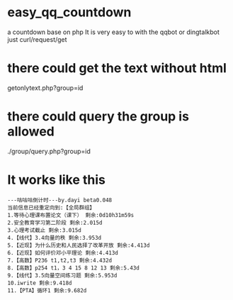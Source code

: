 # easy_qq_countdown
a countdown base on php
It is very easy to with the qqbot or dingtalkbot just curl/request/get

# there could get the text without html
getonlytext.php?group=id

# there could query the group is allowed
./group/query.php?group=id


# It works like this
```
---咕咕咕倒计时---by.dayi beta0.048
当前信息已经重定向到:【全局群组】
1.等待心理课布置论文（课下） 剩余:0d10h31m59s
2.安全教育学习第二阶段 剩余:2.015d
3.心理考试截止 剩余:3.015d
4.【线代】3.4向量的秩 剩余:3.953d
5.【近现】为什么历史和人民选择了改革开放 剩余:4.413d
6.【近现】如何评价邓小平理论 剩余:4.413d
7.【高数】P236 t1,t2,t3 剩余:4.432d
8.【高数】p254 t1，3 4 15 8 12 13 剩余:5.43d
9.【线代】3.5向量空间练习题 剩余:5.953d
10.iwrite 剩余:9.418d
11.【PTA】循环1 剩余:9.682d
```
